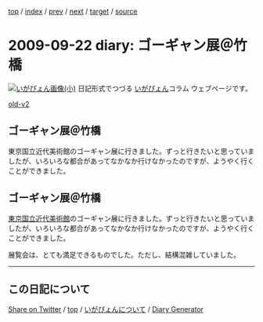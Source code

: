 [top](../index.html) 
 / [index](https://igapyon.github.io/diary/2009/index.html) 
 / [prev](https://igapyon.github.io/diary/2009/ig090901.html) 
 / [next](https://igapyon.github.io/diary/2009/ig090923.html) 
 / [target](https://igapyon.github.io/diary/2009/ig090922.html) 
 / [source](https://github.com/igapyon/diary/blob/gh-pages/2009/ig090922.html.src.md) 

2009-09-22 diary: ゴーギャン展＠竹橋
=====================================================================================================
[![いがぴょん画像(小)](https://igapyon.github.io/diary/images/iga200306s.jpg "いがぴょん")](https://igapyon.github.io/diary/memo/memoigapyon.html) 日記形式でつづる [いがぴょん](https://igapyon.github.io/diary/memo/memoigapyon.html)コラム ウェブページです。

[old-v2](ig090922-orig.html)

## ゴーギャン展＠竹橋

東京国立近代美術館のゴーギャン展に行きました。ずっと行きたいと思っていましたが、いろいろな都合があってなかなか行けなかったのですが、ようやく行くことができました。


## ゴーギャン展＠竹橋

[東京国立近代美術館](http://www.momat.go.jp/)のゴーギャン展に行きました。ずっと行きたいと思っていましたが、いろいろな都合があってなかなか行けなかったのですが、ようやく行くことができました。

展覧会は、とても満足できるものでした。ただし、結構混雑していました。

----------------------------------------------------------------------------------------------------

## この日記について

[Share on Twitter](https://twitter.com/intent/tweet?hashtags=igapyon%2Cdiary%2C%E3%81%84%E3%81%8C%E3%81%B4%E3%82%87%E3%82%93&text=%E3%82%B4%E3%83%BC%E3%82%AE%E3%83%A3%E3%83%B3%E5%B1%95%EF%BC%A0%E7%AB%B9%E6%A9%8B&url=https%3A%2F%2Figapyon.github.io%2Fdiary%2F2009%2Fig090922.html) / [top](../index.html) / [いがぴょんについて](https://igapyon.github.io/diary/memo/memoigapyon.html) / [Diary Generator](https://github.com/igapyon/igapyonv3)

